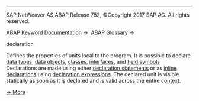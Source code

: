  

* * *

SAP NetWeaver AS ABAP Release 752, ©Copyright 2017 SAP AG. All rights reserved.

[ABAP Keyword Documentation](javascript:call_link\('abenabap.htm'\)) →  [ABAP Glossary](javascript:call_link\('abenabap_glossary.htm'\)) → 

declaration

Defines the properties of units local to the program. It is possible to declare [data types](javascript:call_link\('abendata_type_glosry.htm'\) "Glossary Entry"), [data objects](javascript:call_link\('abendata_object_glosry.htm'\) "Glossary Entry"), [classes](javascript:call_link\('abenclass_glosry.htm'\) "Glossary Entry"), [interfaces](javascript:call_link\('abeninterface_glosry.htm'\) "Glossary Entry"), and [field symbols](javascript:call_link\('abenfield_symbol_glosry.htm'\) "Glossary Entry"). Declarations are made using either [declaration statements](javascript:call_link\('abendeclaration_statement_glosry.htm'\) "Glossary Entry") or as [inline declarations](javascript:call_link\('abeninline_declaration_glosry.htm'\) "Glossary Entry") using [declaration expressions](javascript:call_link\('abendeclaration_expression_glosry.htm'\) "Glossary Entry"). The declared unit is visible statically as soon as it is declared and is valid across the entire [context](javascript:call_link\('abencontext_2_glosry.htm'\) "Glossary Entry").

[→ More](javascript:call_link\('abendeclarations.htm'\))
